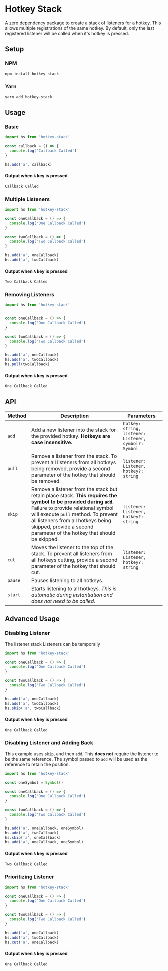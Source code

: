 # Hotkey Stack
A zero dependency package to create a stack of listeners for a hotkey.
This allows multiple registrations of the same hotkey.
By default, only the last registered listener will be called when it's hotkey is pressed.

## Setup
### NPM
```bash
npm install hotkey-stack
```
### Yarn
```bash
yarn add hotkey-stack
```
## Usage
### Basic
```typescript
import hs from 'hotkey-stack'

const callback = () => {
  console.log('Callback Called')
}

hs.add('a', callback)
```
#### Output when `A` key is pressed
```bash
Callback Called
```
### Multiple Listeners
```typescript
import hs from 'hotkey-stack'

const oneCallback = () => {
  console.log('One Callback Called')
}

const twoCallback = () => {
  console.log('Two Callback Called')
}

hs.add('a', oneCallback)
hs.add('a', twoCallback)
```
#### Output when `A` key is pressed
```bash
Two Callback Called
```

### Removing Listeners
```typescript
import hs from 'hotkey-stack'


const oneCallback = () => {
  console.log('One Callback Called')
}

const twoCallback = () => {
  console.log('Two Callback Called')
}

hs.add('a', oneCallback)
hs.add('a', twoCallback)
hs.pull(twoCallback)

```
#### Output when `A` key is pressed
```bash
One Callback Called
```

## API
| Method | Description | Parameters |
| -- | -- | -- |
| `add` | Add a new listener into the stack for the provided hotkey. **Hotkeys are case insensitive.** | `hotkey: string, listener: Listener, symbol?: Symbol` |
| `pull` | Remove a listener from the stack. To prevent all listeners from all hotkeys being removed, provide a second parameter of the hotkey that should be removed. | `listener: Listener, hotkey?: string` |
| `skip` | Remove a listener from the stack but retain place stack. **This requires the symbol to be provided during `add`.** Failure to provide relational symbol will execute `pull` method. To prevent all listeners from all hotkeys being skipped, provide a second parameter of the hotkey that should be skipped. | `listener: Listener, hotkey?: string` |
| `cut` | Moves the listener to the top of the stack. To prevent all listeners from all hotkeys cutting, provide a second parameter of the hotkey that should cut. | `listener: Listener, hotkey?: string` |
| `pause` | Pauses listening to all hotkeys. |  |
| `start` | Starts listening to all hotkeys. *This is automatic during instantiation and does not need to be called.*  |  |

## Advanced Usage
### Disabling Listener
The listener stack 
Listeners can be temporaily 
```typescript
import hs from 'hotkey-stack'

const oneCallback = () => {
  console.log('One Callback Called')
}

const twoCallback = () => {
  console.log('Two Callback Called')
}

hs.add('a', oneCallback)
hs.add('a', twoCallback)
hs.skip('a', twoCallback)
```
#### Output when `A` key is pressed
```bash
One Callback Called
```

### Disabling Listener and Adding Back
This example uses `skip`, and then `add`.
This **does not** require the listener to be the same reference.
The symbol passed to `add` will be used as the reference to retain the position.
```typescript
import hs from 'hotkey-stack'

const oneSymbol = Symbol()

const oneCallback = () => {
  console.log('One Callback Called')
}

const twoCallback = () => {
  console.log('Two Callback Called')
}

hs.add('a', oneCallback, oneSymbol)
hs.add('a', twoCallback)
hs.skip('a', oneCallback)
hs.add('a', oneCallback, oneSymbol)
```
#### Output when `A` key is pressed
```bash
Two Callback Called
```

### Prioritizing Listener
```typescript
import hs from 'hotkey-stack'

const oneCallback = () => {
  console.log('One Callback Called')
}

const twoCallback = () => {
  console.log('Two Callback Called')
}

hs.add('a', oneCallback)
hs.add('a', twoCallback)
hs.cut('a', oneCallback)
```
#### Output when `A` key is pressed
```bash
One Callback Called
```
